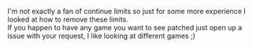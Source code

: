 I'm not exactly a fan of continue limits so just for some more experience I looked at how to remove these limits.  
If you happen to have any game you want to see patched just open up a issue with your request, I like looking at different games ;)